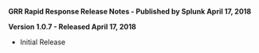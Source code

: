 **GRR Rapid Response Release Notes - Published by Splunk April 17, 2018**


**Version 1.0.7 - Released April 17, 2018**

* Initial Release
